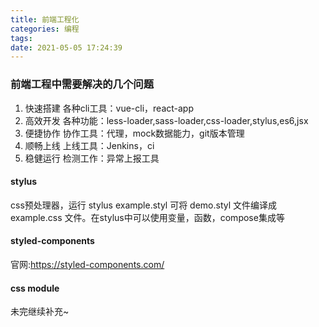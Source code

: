 ```yaml
---
title: 前端工程化 
categories: 编程
tags:
date: 2021-05-05 17:24:39
---
```

### 前端工程中需要解决的几个问题
1. 快速搭建 各种cli工具：vue-cli，react-app
2. 高效开发 各种功能：less-loader,sass-loader,css-loader,stylus,es6,jsx
3. 便捷协作 协作工具：代理，mock数据能力，git版本管理
4. 顺畅上线 上线工具：Jenkins，ci
5. 稳健运行 检测工作：异常上报工具

#### stylus
css预处理器，运行 stylus example.styl 可将 demo.styl 文件编译成 example.css 文件。在stylus中可以使用变量，函数，compose集成等

#### styled-components
官网:https://styled-components.com/


#### css module

未完继续补充~
